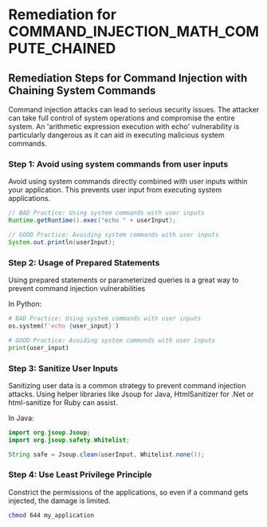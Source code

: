 # Remediation for COMMAND_INJECTION_MATH_COMPUTE_CHAINED

## Remediation Steps for Command Injection with Chaining System Commands

Command injection attacks can lead to serious security issues. The attacker can take full control of system operations and compromise the entire system. An 'arithmetic expression execution with echo' vulnerability is particularly dangerous as it can aid in executing malicious system commands. 

### Step 1: Avoid using system commands from user inputs
Avoid using system commands directly combined with user inputs within your application. This prevents user input from executing system applications.

```java
// BAD Practice: Using system commands with user inputs
Runtime.getRuntime().exec("echo " + userInput);

// GOOD Practice: Avoiding system commands with user inputs
System.out.println(userInput);
```

### Step 2: Usage of Prepared Statements
Using prepared statements or parameterized queries is a great way to prevent command injection vulnerabilities

In Python:
```python
# BAD Practice: Using system commands with user inputs
os.system(f'echo {user_input}')

# GOOD Practice: Avoiding system commands with user inputs
print(user_input)
```

### Step 3: Sanitize User Inputs
Sanitizing user data is a common strategy to prevent command injection attacks. Using helper libraries like Jsoup for Java, HtmlSanitizer for .Net or html-sanitize for Ruby can assist.

In Java:
```java
import org.jsoup.Jsoup;
import org.jsoup.safety.Whitelist;

String safe = Jsoup.clean(userInput, Whitelist.none());
```

### Step 4: Use Least Privilege Principle
Constrict the permissions of the applications, so even if a command gets injected, the damage is limited.

```bash
chmod 644 my_application
```
